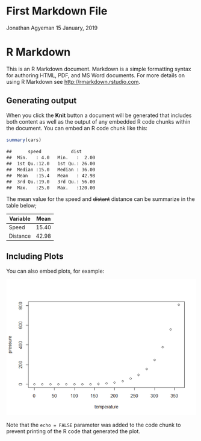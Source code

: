 First Markdown File
================
Jonathan Agyeman
15 January, 2019

R Markdown
==========

This is an R Markdown document. Markdown is a simple formatting syntax for authoring HTML, PDF, and MS Word documents. For more details on using R Markdown see <http://rmarkdown.rstudio.com>.

Generating output
-----------------

When you click the **Knit** button a document will be generated that includes both content as well as the output of any embedded R code chunks within the document. You can embed an R code chunk like this:

``` r
summary(cars)
```

    ##      speed           dist       
    ##  Min.   : 4.0   Min.   :  2.00  
    ##  1st Qu.:12.0   1st Qu.: 26.00  
    ##  Median :15.0   Median : 36.00  
    ##  Mean   :15.4   Mean   : 42.98  
    ##  3rd Qu.:19.0   3rd Qu.: 56.00  
    ##  Max.   :25.0   Max.   :120.00

The mean value for the speed and ~~distant~~ distance can be summarize in the table below;

| Variable | Mean  |
|----------|-------|
| Speed    | 15.40 |
| Distance | 42.98 |

Including Plots
---------------

You can also embed plots, for example:

![](first_markdown_files/figure-markdown_github-ascii_identifiers/pressure-1.png)

Note that the `echo = FALSE` parameter was added to the code chunk to prevent printing of the R code that generated the plot.
